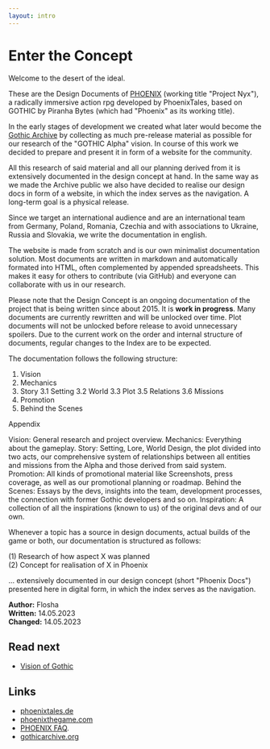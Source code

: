 ```yaml
---
layout: intro
---
```


# Enter the Concept

Welcome to the desert of the ideal.

These are the Design Documents of [PHOENIX](https://phoenixthegame.com) (working title "Project Nyx"), a radically immersive action rpg developed by PhoenixTales, based on GOTHIC by Piranha Bytes (which had "Phoenix" as its working title). 

In the early stages of development we created what later would become the [Gothic Archive](https://gothicarchive.org) by collecting as much pre-release material as possible for our research of the "GOTHIC Alpha" vision. In course of this work we decided to prepare and present it in form of a website for the community.  

All this research of said material and all our planning derived from it is extensively documented in the design concept at hand. In the same way as we made the Archive public we also have decided to realise our design docs in form of a website, in which the index serves as the navigation. A long-term goal is a physical release.  

Since we target an international audience and are an international team from Germany, Poland, Romania, Czechia and with associations to Ukraine, Russia and Slovakia, we write the documentation in english.



The website is made from scratch and is our own minimalist documentation solution. Most documents are written in markdown and automatically formated into HTML, often complemented by appended spreadsheets. This makes it easy for others to contribute (via GitHub) and everyone can collaborate with us in our research.  

<p class="subtext blueinfo">Please note that the Design Concept is an ongoing documentation of the project that is being written since about 2015. It is <strong class="demonic">work in progress</strong>. Many documents are currently rewritten and will be unlocked over time. Plot documents will not be unlocked before release to avoid unnecessary spoilers. Due to the current work on the order and internal structure of documents, regular changes to the Index are to be expected.</p>

The documentation follows the following structure:  

1. Vision 
2. Mechanics
3. Story
    3.1 Setting
    3.2 World
    3.3 Plot
    3.5 Relations
    3.6 Missions
4. Promotion
5. Behind the Scenes

Appendix



Vision: General research and project overview. Mechanics: Everything about the gameplay. Story: Setting, Lore, World Design, the plot divided into two acts, our comprehensive system of relationships between all entities and missions from the Alpha and those derived from said system. Promotion: All kinds of promotional material like Screenshots, press coverage, as well as our promotional planning or roadmap. Behind the Scenes: Essays by the devs, insights into the team, development processes, the connection with former Gothic developers and so on. Inspiration: A collection of all the inspirations (known to us) of the original devs and of our own.  

Whenever a topic has a source in design documents, actual builds of the game or both, our documentation is structured as follows:  

(1) Research of how aspect X was planned  
(2) Concept for realisation of X in Phoenix  

... extensively documented in our design concept (short "Phoenix Docs") presented here in digital form, in which the index serves as the navigation.  


**Author:** Flosha  
**Written:** 14.05.2023   
**Changed:** 14.05.2023  


## Read next 

* [Vision of Gothic](/vision/vision-of-gothic)


## Links

* [phoenixtales.de](https://phoenixtales.de)
* [phoenixthegame.com](https://phoenixthegame.com)
* [PHOENIX FAQ](/vision/faq).
* [gothicarchive.org](https://gothicarchive.org)
